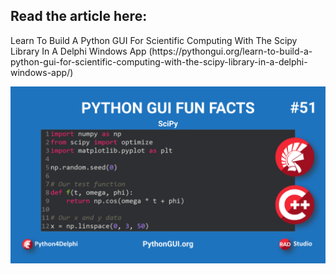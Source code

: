 <h2>Read the article here:</h2> 
Learn To Build A Python GUI For Scientific Computing With The Scipy Library In A Delphi Windows App (https://pythongui.org/learn-to-build-a-python-gui-for-scientific-computing-with-the-scipy-library-in-a-delphi-windows-app/)

![alt text](https://github.com/MuhammadAzizulHakim/pythongui.orgRepo_Python4Delphi-Python-Libraries/blob/main/Article08%20-%20SciPy/blob/blogBanner3.png)
